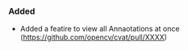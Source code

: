 ### Added

- Added a featire to view all Annaotations at once
  (<https://github.com/opencv/cvat/pull/XXXX>)
